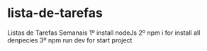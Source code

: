 # lista-de-tarefas
Listas de Tarefas Semanais
1º install nodeJs
2º npm i for install all denpecies
3º npm run dev for start project
